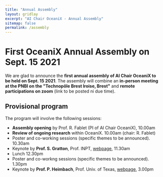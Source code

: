 ```yaml
---
title: "Annual Assembly"
layout: gridlay
excerpt: "AI Chair OceaniX - Annual Assembly"
sitemap: false
permalink: /assembly
---
```


# First OceaniX Annual Assembly on Sept. 15 2021

We are glad to announce the **first annual assembly of AI Chair OceaniX to be held on Sept. 15 2021**.
The assembly will combine an **in-person meeting at the PNBI on the "Technopôle Brest Iroise, Brest"** and **remote participations on zoom** (link to be posted ni due time).

## Provisional program
The program will involve the following sessions:
- **Assembly opening** by Prof. R. Fablet (PI of AI Chair OceaniX), 10.00am
- **Review of ongoing research** within OceaniX. 10.00am (chair: R. Fablet)
- Poster and co-working sessions (specific themes to be announced). 10.30am
- Keynote by **Prof. S. Gratton**, Prof. INPT, [webpage](http://gratton.perso.enseeiht.fr/), 11.30am
- Lunch 12.30pm
- Poster and co-workng sessions (specific themes to be announced). 1.30pm
- Keynote by **Prof. P. Heimbach**, Prof. Univ. of Texas, [webpage](https://www.jsg.utexas.edu/researcher/patrick_heimbach/), 3.00pm


